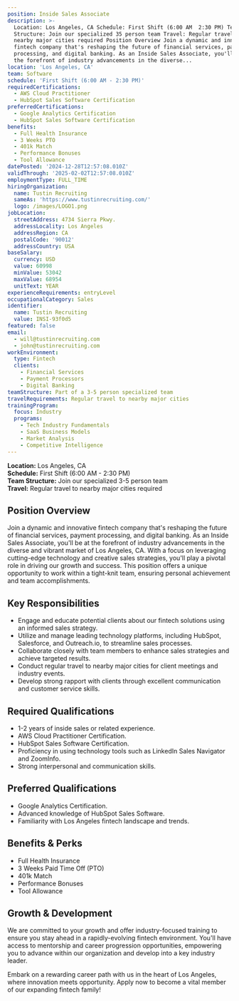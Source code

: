```yaml
---
position: Inside Sales Associate
description: >-
  Location: Los Angeles, CA Schedule: First Shift (6:00 AM  2:30 PM) Team
  Structure: Join our specialized 35 person team Travel: Regular travel to
  nearby major cities required Position Overview Join a dynamic and innovative
  fintech company that's reshaping the future of financial services, payment
  processing, and digital banking. As an Inside Sales Associate, you'll be at
  the forefront of industry advancements in the diverse...
location: 'Los Angeles, CA'
team: Software
schedule: 'First Shift (6:00 AM - 2:30 PM)'
requiredCertifications:
  - AWS Cloud Practitioner
  - HubSpot Sales Software Certification
preferredCertifications:
  - Google Analytics Certification
  - HubSpot Sales Software Certification
benefits:
  - Full Health Insurance
  - 3 Weeks PTO
  - 401k Match
  - Performance Bonuses
  - Tool Allowance
datePosted: '2024-12-28T12:57:08.010Z'
validThrough: '2025-02-02T12:57:08.010Z'
employmentType: FULL_TIME
hiringOrganization:
  name: Tustin Recruiting
  sameAs: 'https://www.tustinrecruiting.com/'
  logo: /images/LOGO1.png
jobLocation:
  streetAddress: 4734 Sierra Pkwy.
  addressLocality: Los Angeles
  addressRegion: CA
  postalCode: '90012'
  addressCountry: USA
baseSalary:
  currency: USD
  value: 60998
  minValue: 53042
  maxValue: 68954
  unitText: YEAR
experienceRequirements: entryLevel
occupationalCategory: Sales
identifier:
  name: Tustin Recruiting
  value: INSI-93f0d5
featured: false
email:
  - will@tustinrecruiting.com
  - john@tustinrecruiting.com
workEnvironment:
  type: Fintech
  clients:
    - Financial Services
    - Payment Processors
    - Digital Banking
teamStructure: Part of a 3-5 person specialized team
travelRequirements: Regular travel to nearby major cities
trainingProgram:
  focus: Industry
  programs:
    - Tech Industry Fundamentals
    - SaaS Business Models
    - Market Analysis
    - Competitive Intelligence
---
```



**Location:** Los Angeles, CA  
**Schedule:** First Shift (6:00 AM - 2:30 PM)  
**Team Structure:** Join our specialized 3-5 person team  
**Travel:** Regular travel to nearby major cities required

## Position Overview

Join a dynamic and innovative fintech company that's reshaping the future of financial services, payment processing, and digital banking. As an Inside Sales Associate, you'll be at the forefront of industry advancements in the diverse and vibrant market of Los Angeles, CA. With a focus on leveraging cutting-edge technology and creative sales strategies, you'll play a pivotal role in driving our growth and success. This position offers a unique opportunity to work within a tight-knit team, ensuring personal achievement and team accomplishments.

## Key Responsibilities

- Engage and educate potential clients about our fintech solutions using an informed sales strategy.
- Utilize and manage leading technology platforms, including HubSpot, Salesforce, and Outreach.io, to streamline sales processes.
- Collaborate closely with team members to enhance sales strategies and achieve targeted results.
- Conduct regular travel to nearby major cities for client meetings and industry events.
- Develop strong rapport with clients through excellent communication and customer service skills.

## Required Qualifications

- 1-2 years of inside sales or related experience.
- AWS Cloud Practitioner Certification.
- HubSpot Sales Software Certification.
- Proficiency in using technology tools such as LinkedIn Sales Navigator and ZoomInfo.
- Strong interpersonal and communication skills.

## Preferred Qualifications

- Google Analytics Certification.
- Advanced knowledge of HubSpot Sales Software.
- Familiarity with Los Angeles fintech landscape and trends.

## Benefits & Perks

- Full Health Insurance
- 3 Weeks Paid Time Off (PTO)
- 401k Match
- Performance Bonuses
- Tool Allowance

## Growth & Development

We are committed to your growth and offer industry-focused training to ensure you stay ahead in a rapidly-evolving fintech environment. You'll have access to mentorship and career progression opportunities, empowering you to advance within our organization and develop into a key industry leader.

Embark on a rewarding career path with us in the heart of Los Angeles, where innovation meets opportunity. Apply now to become a vital member of our expanding fintech family!
